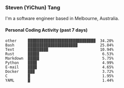 ### Steven (YiChun) Tang

I'm a software engineer based in Melbourne, Australia.

#### Personal Coding Activity (past 7 days)
```
other     ▓▓▓▓▓▓▓▓▓▓▓▓▓▓▓▓▓▓▓▓▓▓▓▓▓▓▓▓▓▓  34.20%
Bash      ▓▓▓▓▓▓▓▓▓▓▓▓▓▓▓▓▓▓▓▓▓▓          25.84%
Text      ▓▓▓▓▓▓▓▓▓                       10.94%
Rust      ▓▓▓▓▓                            6.53%
Markdown  ▓▓▓▓▓                            5.75%
Python    ▓▓▓▓                             4.99%
E-mail    ▓▓▓▓                             4.65%
Docker    ▓▓▓                              3.72%
C         ▓                                1.95%
YAML      ▓                                1.44%
```
